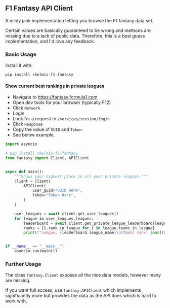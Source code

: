 F1 Fantasy API Client
---

A mildy jank implementation letting you browse the F1 fantasy data set. 

Certain values are basically guaranteed to be wrong and methods are missing due to a lack of public data. Therefore, this is a best guess implementation, and I'd love any feedback.


### Basic Usage

Install it with:
```shell
pip install skelmis-f1-fantasy
```

#### Show current best rankings in private leagues

- Navigate to https://fantasy.formula1.com
- Open dev tools for your browser (typically F12)
- Click `Network`
- Login
- Look for a request to `/services/session/login`
- Click `Response`
- Copy the value of `GUID` and `Token`.
- See below example.

```python
import asyncio

# pip install skelmis-f1-fantasy
from fantasy import Client, APIClient


async def main():
    """Shows your highest place in all your private leagues."""
    client = Client(
        APIClient(
            user_guid="GUID Here",
            token="Token Here",
        )
    )

    user_leagues = await client.get_user_leagues()
    for league in user_leagues.leagues:
        leaderboard = await client.get_private_league_leaderboard(league.league_id)
        ranks = [i.rank_in_league for i in league.teams_in_league]
        print(f"League: {leaderboard.league_name}\n\tBest rank: {max(ranks)}")


if __name__ == "__main__":
    asyncio.run(main())
```

### Further Usage

The class `fantasy.Client` exposes all the nice data models, however many are missing.

If you want full access, use `fantasy.APIClient` which implements significantly more but provides the data as the API does which is hard to work with.